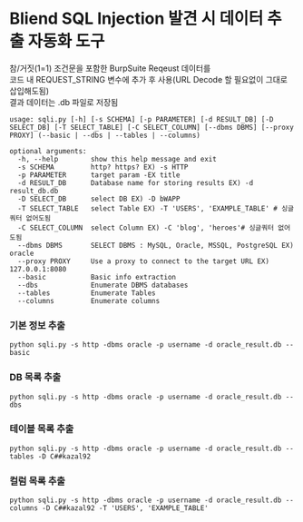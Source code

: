 # Bliend SQL Injection 발견 시 데이터 추출 자동화 도구
참/거짓(1=1) 조건문을 포함한 BurpSuite Reqeust 데이터를  
코드 내 REQUEST_STRING 변수에 추가 후 사용(URL Decode 할 필요없이 그대로 삽입해도됨)  
결과 데이터는 .db 파일로 저장됨  






```
usage: sqli.py [-h] [-s SCHEMA] [-p PARAMETER] [-d RESULT_DB] [-D SELECT_DB] [-T SELECT_TABLE] [-C SELECT_COLUMN] [--dbms DBMS] [--proxy PROXY] (--basic | --dbs | --tables | --columns)

optional arguments:
  -h, --help        show this help message and exit
  -s SCHEMA         http? https? EX) -s HTTP
  -p PARAMETER      target param -EX title
  -d RESULT_DB      Database name for storing results EX) -d result_db.db
  -D SELECT_DB      select DB EX) -D bWAPP
  -T SELECT_TABLE   select Table EX) -T 'USERS', 'EXAMPLE_TABLE' # 싱글쿼터 없어도됨
  -C SELECT_COLUMN  select Column EX) -C 'blog', 'heroes'# 싱글쿼터 없어도됨
  --dbms DBMS       SELECT DBMS : MySQL, Oracle, MSSQL, PostgreSQL EX) oracle
  --proxy PROXY     Use a proxy to connect to the target URL EX) 127.0.0.1:8080
  --basic           Basic info extraction
  --dbs             Enumerate DBMS databases
  --tables          Enumerate Tables
  --columns         Enumerate columns
```

### 기본 정보 추출
`python sqli.py -s http -dbms oracle -p username -d oracle_result.db --basic `
  
### DB 목록 추출
`python sqli.py -s http -dbms oracle -p username -d oracle_result.db --dbs `

### 테이블 목록 추출
`python sqli.py -s http -dbms oracle -p username -d oracle_result.db --tables -D C##kazal92`

### 컬럼 목록 추출
`python sqli.py -s http -dbms oracle -p username -d oracle_result.db --columns -D C##kazal92 -T 'USERS', 'EXAMPLE_TABLE'`
